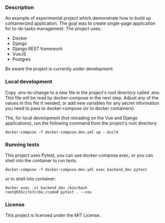 ### Description

An example of experimental project which demonstrate how to build up containerized application.
The goal was to create single-page application for to-do tasks management. The project uses:
* Docker
* Django
* Django REST framework
* VueJS
* Postgres

Be aware the project is currently under development.


### Local development

Copy .env-to-change to a new file in the project's root directory called .env. This file will be read 
by docker-compose in the next step. Adjust any of the values in this file if needed, or add new variables 
for any secret information you need to pass to docker-compose (or to docker containers).

The, for local development (hot reloading on the Vue and Django applications), run the following command
from the project's root directory:

    docker-compose -f docker-compose.dev.yml up --build


### Running tests

This project uses Pytest, you can use docker-compose exec, or you can shell into the container to run tests.

    docker-compose -f docker-compose.dev.yml exec backend_dev pytest

or to shell into container:

    docker exec -it backend_dev /bin/bash
    root@955cc7e7cc0a:/code# pytest . --cov


### License

This project is licensed under the MIT License.
